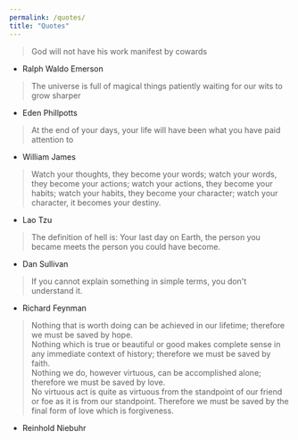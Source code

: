 ```yaml
---
permalink: /quotes/
title: "Quotes"
---
```


> God will not have his work manifest by cowards  

- Ralph Waldo Emerson

> The universe is full of magical things patiently waiting for our wits to grow sharper  

- Eden Phillpotts

> At the end of your days, your life will have been what you have paid attention to  
- William James

> Watch your thoughts, they become your words; watch your words, they become your actions; watch your actions, they become your habits; watch your habits, they become your character; watch your character, it becomes your destiny.  
- Lao Tzu

> The definition of hell is: Your last day on Earth, the person you became meets the person you could have become.  
- Dan Sullivan

> If you cannot explain something in simple terms, you don't understand it.  
- Richard Feynman

> Nothing that is worth doing can be achieved in our lifetime; therefore we must be saved by hope.  
Nothing which is true or beautiful or good makes complete sense in any immediate context of history; therefore we must be saved by faith.  
Nothing we do, however virtuous, can be accomplished alone; therefore we must be saved by love.  
No virtuous act is quite as virtuous from the standpoint of our friend or foe as it is from our standpoint. Therefore we must be saved by the final form of love which is forgiveness.  
- Reinhold Niebuhr

